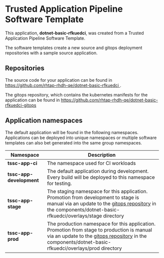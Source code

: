 # Trusted Application Pipeline Software Template

This application, **dotnet-basic-rfkuedci**, was created from a Trusted Application Pipeline Software Template.

The software templates create a new source and gitops deployment repositories with a sample source application. 

## Repositories

The source code for your application can be found in [https://github.com/rhtap-rhdh-qe/dotnet-basic-rfkuedci ](https://github.com/rhtap-rhdh-qe/dotnet-basic-rfkuedci ).
 
The gitops repository, which contains the kubernetes manifests for the application can be found in 
[https://github.com/rhtap-rhdh-qe/dotnet-basic-rfkuedci-gitops ](https://github.com/rhtap-rhdh-qe/dotnet-basic-rfkuedci-gitops ) 

## Application namespaces 

The default application will be found in the following namespaces. Applications can be deployed into unique namespaces or multiple software templates can also bet generated into the same group namespaces.  

|  Namespace   |  Description   |  
| -------- | -------- |
| **tssc-app-ci** | The namespace used for CI workloads |
| **tssc-app-development** | The default application during development. Every build will be deployed to this namespace for testing. |
| **tssc-app-stage** | The staging namespace for this application. Promotion from development to stage is manual via an update to the [gitops repository](https://github.com/rhtap-rhdh-qe/dotnet-basic-rfkuedci-gitops ) in the components/dotnet-basic-rfkuedci/overlays/stage directory |
| **tssc-app-prod** | The production namespace for this application. Promotion from stage to production is manual via an update to the [gitops repository](https://github.com/rhtap-rhdh-qe/dotnet-basic-rfkuedci-gitops ) in the components/dotnet-basic-rfkuedci/overlays/prod directory |